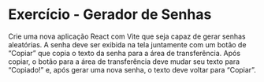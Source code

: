 # Exercício - Gerador de Senhas

Crie uma nova aplicação React com Vite que seja capaz de gerar senhas aleatórias. A senha deve ser exibida na tela juntamente com um botão de “Copiar” que copia o texto da senha para a área de transferência. Após copiar, o botão para a área de transferência deve mudar seu texto para “Copiado!” e, após gerar uma nova senha, o texto deve voltar para “Copiar”.
